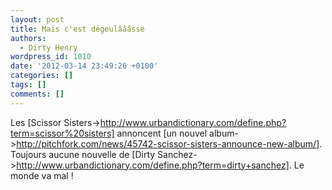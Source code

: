 ```yaml
---
layout: post
title: Mais c'est dégeulâââsse
authors:
  - Dirty Henry
wordpress_id: 1010
date: '2012-03-14 23:49:26 +0100'
categories: []
tags: []
comments: []
---
```

Les [Scissor Sisters->http://www.urbandictionary.com/define.php?term=scissor%20sisters] annoncent [un nouvel album->http://pitchfork.com/news/45742-scissor-sisters-announce-new-album/]. Toujours aucune nouvelle de [Dirty Sanchez->http://www.urbandictionary.com/define.php?term=dirty+sanchez]. Le monde va mal !
